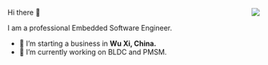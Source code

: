 Hi there 👋
<img align="right" src="https://github-readme-stats.vercel.app/api?username=luck4ever&show_icons=true&count_private=true" />

I am a professional Embedded Software Engineer.

- 🔭 I’m starting a business in <b>Wu Xi, China.</b>
- 🌱 I’m currently working on BLDC and PMSM.
